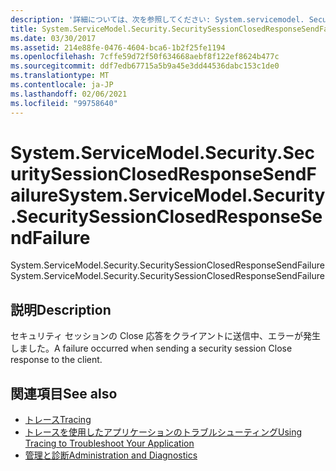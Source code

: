 ```yaml
---
description: '詳細については、次を参照してください: System.servicemodel. Securitysessionclosedのエラー'
title: System.ServiceModel.Security.SecuritySessionClosedResponseSendFailure
ms.date: 03/30/2017
ms.assetid: 214e88fe-0476-4604-bca6-1b2f25fe1194
ms.openlocfilehash: 7cffe59d72f50f634668aebf8f122ef8624b477c
ms.sourcegitcommit: ddf7edb67715a5b9a45e3dd44536dabc153c1de0
ms.translationtype: MT
ms.contentlocale: ja-JP
ms.lasthandoff: 02/06/2021
ms.locfileid: "99758640"
---
```

# <a name="systemservicemodelsecuritysecuritysessionclosedresponsesendfailure"></a><span data-ttu-id="b4aad-103">System.ServiceModel.Security.SecuritySessionClosedResponseSendFailure</span><span class="sxs-lookup"><span data-stu-id="b4aad-103">System.ServiceModel.Security.SecuritySessionClosedResponseSendFailure</span></span>

<span data-ttu-id="b4aad-104">System.ServiceModel.Security.SecuritySessionClosedResponseSendFailure</span><span class="sxs-lookup"><span data-stu-id="b4aad-104">System.ServiceModel.Security.SecuritySessionClosedResponseSendFailure</span></span>  
  
## <a name="description"></a><span data-ttu-id="b4aad-105">説明</span><span class="sxs-lookup"><span data-stu-id="b4aad-105">Description</span></span>  

 <span data-ttu-id="b4aad-106">セキュリティ セッションの Close 応答をクライアントに送信中、エラーが発生しました。</span><span class="sxs-lookup"><span data-stu-id="b4aad-106">A failure occurred when sending a security session Close response to the client.</span></span>  
  
## <a name="see-also"></a><span data-ttu-id="b4aad-107">関連項目</span><span class="sxs-lookup"><span data-stu-id="b4aad-107">See also</span></span>

- [<span data-ttu-id="b4aad-108">トレース</span><span class="sxs-lookup"><span data-stu-id="b4aad-108">Tracing</span></span>](index.md)
- [<span data-ttu-id="b4aad-109">トレースを使用したアプリケーションのトラブルシューティング</span><span class="sxs-lookup"><span data-stu-id="b4aad-109">Using Tracing to Troubleshoot Your Application</span></span>](using-tracing-to-troubleshoot-your-application.md)
- [<span data-ttu-id="b4aad-110">管理と診断</span><span class="sxs-lookup"><span data-stu-id="b4aad-110">Administration and Diagnostics</span></span>](../index.md)
